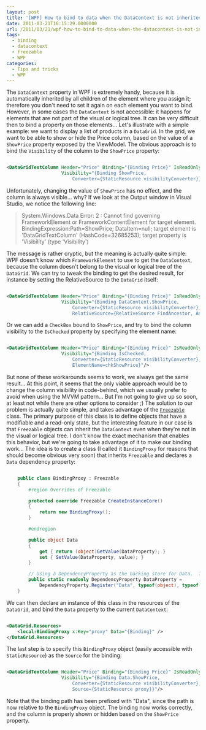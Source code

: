 ```yaml
---
layout: post
title: '[WPF] How to bind to data when the DataContext is not inherited'
date: 2011-03-21T16:15:29.0000000
url: /2011/03/21/wpf-how-to-bind-to-data-when-the-datacontext-is-not-inherited/
tags:
  - binding
  - datacontext
  - freezable
  - WPF
categories:
  - Tips and tricks
  - WPF
---
```


The `DataContext` property in WPF is extremely handy, because it is automatically inherited by all children of the element where you assign it; therefore you don't need to set it again on each element you want to bind. However, in some cases the `DataContext` is not accessible: it happens for elements that are not part of the visual or logical tree. It can be very difficult then to bind a property on those elements...  Let's illustrate with a simple example: we want to display a list of products in a `DataGrid`. In the grid, we want to be able to show or hide the Price column, based on the value of a `ShowPrice` property exposed by the ViewModel. The obvious approach is to bind the `Visibility` of the column to the `ShowPrice` property:  
```xml

<DataGridTextColumn Header="Price" Binding="{Binding Price}" IsReadOnly="False"
                    Visibility="{Binding ShowPrice,
                        Converter={StaticResource visibilityConverter}}"/>
```
  Unfortunately, changing the value of `ShowPrice` has no effect, and the column is always visible... why? If we look at the Output window in Visual Studio, we notice the following line:  

> System.Windows.Data Error: 2 : Cannot find governing FrameworkElement or FrameworkContentElement for target element. BindingExpression:Path=ShowPrice; DataItem=null; target element is 'DataGridTextColumn' (HashCode=32685253); target property is 'Visibility' (type 'Visibility')

  The message is rather cryptic, but the meaning is actually quite simple: WPF doesn't know which `FrameworkElement` to use to get the `DataContext`, because the column doesn't belong to the visual or logical tree of the `DataGrid`.  We can try to tweak the binding to get the desired result, for instance by setting the RelativeSource to the `DataGrid` itself:  
```xml

<DataGridTextColumn Header="Price" Binding="{Binding Price}" IsReadOnly="False"
                    Visibility="{Binding DataContext.ShowPrice,
                        Converter={StaticResource visibilityConverter},
                        RelativeSource={RelativeSource FindAncestor, AncestorType=DataGrid}}"/>
```
  Or we can add a `CheckBox` bound to `ShowPrice`, and try to bind the column visibility to the `IsChecked` property by specifying the element name:  
```xml

<DataGridTextColumn Header="Price" Binding="{Binding Price}" IsReadOnly="False"
                    Visibility="{Binding IsChecked,
                        Converter={StaticResource visibilityConverter},
                        ElementName=chkShowPrice}"/>
```
  But none of these workarounds seems to work, we always get the same result...  At this point, it seems that the only viable approach would be to change the column visibility in code-behind, which we usually prefer to avoid when using the MVVM pattern... But I'm not going to give up so soon, at least not while there are other options to consider ;)  The solution to our problem is actually quite simple, and takes advantage of the [`Freezable`](http://msdn.microsoft.com/en-us/library/system.windows.freezable.aspx) class. The primary purpose of this class is to define objects that have a modifiable and a read-only state, but the interesting feature in our case is that `Freezable` objects can inherit the `DataContext` even when they're not in the visual or logical tree. I don't know the exact mechanism that enables this behavior, but we're going to take advantage of it to make our binding work...  The idea is to create a class (I called it `BindingProxy` for reasons that should become obvious very soon) that inherits `Freezable` and declares a `Data` dependency property:  
```csharp

    public class BindingProxy : Freezable
    {
        #region Overrides of Freezable

        protected override Freezable CreateInstanceCore()
        {
            return new BindingProxy();
        }

        #endregion

        public object Data
        {
            get { return (object)GetValue(DataProperty); }
            set { SetValue(DataProperty, value); }
        }

        // Using a DependencyProperty as the backing store for Data.  This enables animation, styling, binding, etc...
        public static readonly DependencyProperty DataProperty =
            DependencyProperty.Register("Data", typeof(object), typeof(BindingProxy), new UIPropertyMetadata(null));
    }
```
  We can then declare an instance of this class in the resources of the `DataGrid`, and bind the `Data` property to the current `DataContext`:  
```xml

<DataGrid.Resources>
    <local:BindingProxy x:Key="proxy" Data="{Binding}" />
</DataGrid.Resources>
```
  The last step is to specify this `BindingProxy` object (easily accessible with `StaticResource`) as the `Source` for the binding:  
```xml

<DataGridTextColumn Header="Price" Binding="{Binding Price}" IsReadOnly="False"
                    Visibility="{Binding Data.ShowPrice,
                        Converter={StaticResource visibilityConverter},
                        Source={StaticResource proxy}}"/>
```
  Note that the binding path has been prefixed with "Data", since the path is now relative to the `BindingProxy` object.  The binding now works correctly, and the column is properly shown or hidden based on the `ShowPrice` property.  
